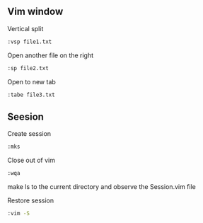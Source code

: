 ##  Vim window

Vertical split
```sh
:vsp file1.txt
```

Open another file on the right 
```sh
:sp file2.txt
```

Open to new tab
```sh
:tabe file3.txt
```

## Seesion

Create session
```sh
:mks
```

Close out of vim
```sh
:wqa
```

make ls to the current directory and observe the Session.vim file

Restore session
```sh
:vim -S
```
